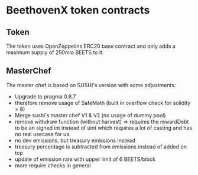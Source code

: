 # BeethovenX token contracts
## Token
The token uses OpenZeppelins ERC20 base contract and only adds a maximum supply of 250mio BEETS to it.

## MasterChef
The master chef is based on SUSHI's version with some adjustments:
 - Upgrade to pragma 0.8.7
 - therefore remove usage of SafeMath (built in overflow check for solidity > 8)
 - Merge sushi's master chef V1 & V2 (no usage of dummy pool)
 - remove withdraw function (without harvest) => requires the rewardDebt to be an signed int instead of uint which requires a lot of casting and has no real usecase for us
 - no dev emissions, but treasury emissions instead
 - treasury percentage is subtracted from emissions instead of added on top
 - update of emission rate with upper limit of 6 BEETS/block
 - more require checks in general






